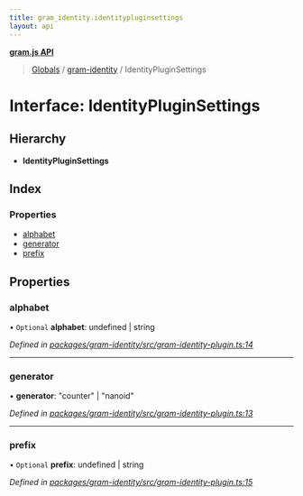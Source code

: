 ```yaml
---
title: gram_identity.identitypluginsettings
layout: api
---
```


**[gram.js API](../README.md)**

> [Globals](../globals.md) / [gram-identity](../modules/gram_identity.md) / IdentityPluginSettings

# Interface: IdentityPluginSettings

## Hierarchy

* **IdentityPluginSettings**

## Index

### Properties

* [alphabet](gram_identity.identitypluginsettings.md#alphabet)
* [generator](gram_identity.identitypluginsettings.md#generator)
* [prefix](gram_identity.identitypluginsettings.md#prefix)

## Properties

### alphabet

• `Optional` **alphabet**: undefined \| string

*Defined in [packages/gram-identity/src/gram-identity-plugin.ts:14](https://github.com/gram-data/gram-js/blob/fc61725/packages/gram-identity/src/gram-identity-plugin.ts#L14)*

___

### generator

•  **generator**: \"counter\" \| \"nanoid\"

*Defined in [packages/gram-identity/src/gram-identity-plugin.ts:13](https://github.com/gram-data/gram-js/blob/fc61725/packages/gram-identity/src/gram-identity-plugin.ts#L13)*

___

### prefix

• `Optional` **prefix**: undefined \| string

*Defined in [packages/gram-identity/src/gram-identity-plugin.ts:15](https://github.com/gram-data/gram-js/blob/fc61725/packages/gram-identity/src/gram-identity-plugin.ts#L15)*
